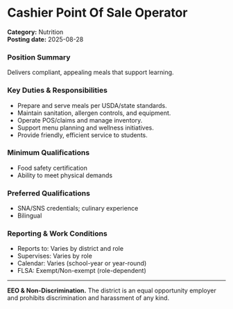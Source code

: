 # Cashier Point Of Sale Operator

**Category:** Nutrition  
**Posting date:** 2025-08-28

### Position Summary

Delivers compliant, appealing meals that support learning.

### Key Duties & Responsibilities
- Prepare and serve meals per USDA/state standards.
- Maintain sanitation, allergen controls, and equipment.
- Operate POS/claims and manage inventory.
- Support menu planning and wellness initiatives.
- Provide friendly, efficient service to students.

### Minimum Qualifications
- Food safety certification
- Ability to meet physical demands

### Preferred Qualifications
- SNA/SNS credentials; culinary experience
- Bilingual

### Reporting & Work Conditions
- Reports to: Varies by district and role
- Supervises: Varies by role
- Calendar: Varies (school-year or year-round)
- FLSA: Exempt/Non-exempt (role-dependent)

---
**EEO & Non-Discrimination.** The district is an equal opportunity employer and prohibits discrimination and harassment of any kind.
